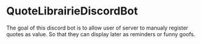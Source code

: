 # QuoteLibrairieDiscordBot
The goal of this discord bot is to allow user of server to manualy register quotes as value. So that they can display later as reminders or funny goofs.
